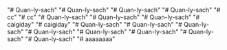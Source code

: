 "# Quan-ly-sach" 
"# Quan-ly-sach" 
"# Quan-ly-sach" 
"# Quan-ly-sach" 
"# cc" 
"# cc" 
"# Quan-ly-sach" 
"# Quan-ly-sach" 
"# Quan-ly-sach" 
"# caigiday" 
"# caigiday" 
"# Quan-ly-sach" 
"# Quan-ly-sach" 
"# Quan-ly-sach" 
"# Quan-ly-sach" 
"# Quan-ly-sach" 
"# Quan-ly-sach" 
"# Quan-ly-sach" 
"# Quan-ly-sach" 
"# aaaaaaaa" 
